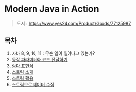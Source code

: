 # Modern Java in Action

> 도서 : https://www.yes24.com/Product/Goods/77125987

## 목차

1. 자바 8, 9, 10, 11 : 무슨 일이 일어나고 있는가?
2. [동작 파라미터화 코드 전달하기](https://github.com/hwibaski/study-modern-java-in-action/tree/main/src/main/java/me/hwibaski/modernjava/_01_behaviorparameterization)
3. [람다 표현식](https://github.com/hwibaski/study-modern-java-in-action/tree/main/src/main/java/me/hwibaski/modernjava/_02_lambdaexpression)
4. [스트림 소개](https://github.com/hwibaski/study-modern-java-in-action/tree/main/src/main/java/me/hwibaski/modernjava/_03_stream_intro)
5. [스트림 활용](https://github.com/hwibaski/study-modern-java-in-action/tree/main/src/main/java/me/hwibaski/modernjava/_04_stream_working)
6. [스트림으로 데이터 수집](https://github.com/hwibaski/study-modern-java-in-action/tree/main/src/main/java/me/hwibaski/modernjava/_05_stream_collect)
